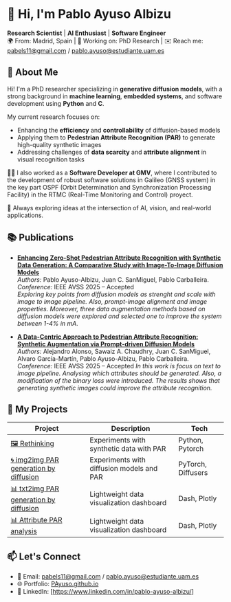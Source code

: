 # 👋 Hi, I'm Pablo Ayuso Albizu

**Research Scientist** | **AI Enthusiast** | **Software Engineer**  
🌍 From: Madrid, Spain | 💼 Working on: PhD Research | ✉️ Reach me: pabels11@gmail.com / pablo.ayuso@estudiante.uam.es



## 🧠 About Me

Hi! I'm a PhD researcher specializing in **generative diffusion models**, with a strong background in **machine learning**, **embedded systems**, and software development using **Python** and **C**.

My current research focuses on:
- Enhancing the **efficiency** and **controllability** of diffusion-based models
- Applying them to **Pedestrian Attribute Recognition (PAR)** to generate high-quality synthetic images
- Addressing challenges of **data scarcity** and **attribute alignment** in visual recognition tasks

🧑‍💼 I also worked as a **Software Developer at GMV**, where I contributed to the development of robust software solutions in Galileo (GNSS system) in the key part
OSPF (Orbit Determination and Synchronization Processing Facility) in the RTMC (Real-Time Monitoring and Control) proyect.

🔧 Always exploring ideas at the intersection of AI, vision, and real-world applications.

## 📚 Publications

- **[Enhancing Zero-Shot Pedestrian Attribute Recognition with Synthetic Data
Generation: A Comparative Study with Image-To-Image Diffusion Models]()**  
  *Authors:* Pablo Ayuso-Albizu, Juan C. SanMiguel, Pablo Carballeira.                                                             
  *Conference:* IEEE AVSS 2025 – Accepted  
  _Exploring key points from diffusion models as strenght and scale with image to image pipeline. Also, prompt-image alignment and image properties. Moreover, three data augmentation methods based on diffusion models were explored and selected one to improve the system between 1-4% in mA._

- **[A Data-Centric Approach to Pedestrian Attribute Recognition:
Synthetic Augmentation via Prompt-driven Diffusion Models]()**  
  *Authors:* Alejandro Alonso, Sawaiz A. Chaudhry, Juan C. SanMiguel, Alvaro García-Martín, Pablo Ayuso-Albizu, Pablo Carballeira.  
  *Conference:* IEEE AVSS 2025 – Accepted 
  _In this work is focus on text to image pipeline. Analysing which attributes should be generated. Also, a modification of the binary loss were introduced. The results shows that generating synthetic images could improve the attribute recognition._


## 🚀 My Projects

| Project | Description | Tech |
|--------|-------------|------|
| [🖼️ Rethinking](https://github.com/PAyuso/Rethinking_of_PAR_synthetic/) | Experiments with synthetic data with PAR | Python, Pytorch |
| [🌀 img2img PAR generation by diffusion]() | Experiments with diffusion models and PAR | PyTorch, Diffusers |
| [📊 txt2img PAR generation by diffusion]() | Lightweight data visualization dashboard | Dash, Plotly |
| [📊 Attribute PAR analysis]() | Lightweight data visualization dashboard | Dash, Plotly |


## 📫 Let's Connect

- 📧 Email: pabels11@gmail.com / pablo.ayuso@estudiante.uam.es
- 🌐 Portfolio: [PAyuso.github.io](https://PAyuso.github.io)
- 🧷 LinkedIn: [https://www.linkedin.com/in/pablo-ayuso-albizu/]
